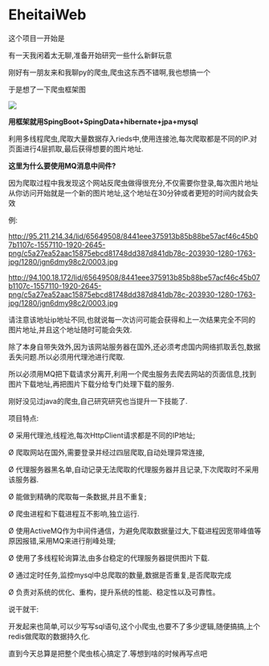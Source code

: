 # **EheitaiWeb**

这个项目一开始是

有一天我闲着太无聊,准备开始研究一些什么新鲜玩意

刚好有一朋友来和我聊py的爬虫,爬虫这东西不错啊,我也想搞一个

于是想了一下爬虫框架图

![](https://github.com/XHXJ/EheitaiWeb/blob/master/spingboot_ehentai_web/img/%E7%88%AC%E8%99%AB.bmp)



**用框架就用SpingBoot+SpingData+hibernate+jpa+mysql**

利用多线程爬虫,爬取大量数据存入rieds中,使用连接池,每次爬取都是不同的IP.对页面进行4层抓取,最后获得想要的图片地址.

**这里为什么要使用MQ消息中间件?**

因为爬取过程中我发现这个网站反爬虫做得很充分,不仅需要你登录,每次图片地址从你访问开始就是一个新的图片地址,这个地址在30分钟或者更短的时间内就会失效

例:

http://95.211.214.34/lid/65649508/8441eee375913b85b88be57acf46c45b07b1107c-1557110-1920-2645-png/c5a27ea52aac15875ebcd81748dd387d841db78c-203930-1280-1763-jpg/1280/jgn6dmy98c2/0003.jpg

http://94.100.18.172/lid/65649508/8441eee375913b85b88be57acf46c45b07b1107c-1557110-1920-2645-png/c5a27ea52aac15875ebcd81748dd387d841db78c-203930-1280-1763-jpg/1280/jgn6dmy98c2/0003.jpg

请注意该地址ip地址不同,也就说每一次访问可能会获得和上一次结果完全不同的图片地址,并且这个地址随时可能会失效.

除了本身自带失效外,因为该网站服务器在国外,还必须考虑国内网络抓取丢包,数据丢失问题.所以必须用代理池进行爬取.

所以必须用MQ把下载请求分离开,利用一个爬虫服务去爬去网站的页面信息,找到图片下载地址,再把图片下载分给专门处理下载的服务.





刚好没见过java的爬虫,自己研究研究也当提升一下技能了.

项目特点:

Ø  采用代理池,线程池,每次HttpClient请求都是不同的IP地址;

Ø  爬取网站在国外,需要登录并经过四层爬取,自动处理异常连接,

Ø  代理服务器黑名单,自动记录无法爬取的代理服务器并且记录,下次爬取时不采用该服务器.

Ø  能做到精确的爬取每一条数据,并且不重复;

Ø  爬虫进程和下载进程互不影响,独立运行.

Ø  使用ActiveMQ作为中间件通信，为避免爬取数据量过大,下载进程因宽带峰值等原因报错,采用MQ来进行削峰处理;

Ø  使用了多线程轮询算法,由多台稳定的代理服务器提供图片下载.

Ø  通过定时任务,监控mysql中总爬取的数量,数据是否重复,是否爬取完成

Ø  负责对系统的优化、重构，提升系统的性能、稳定性以及可靠性。





说干就干:

开发起来也简单,可以少写写sql语句,这个小爬虫,也要不了多少逻辑,随便搞搞,上个redis做爬取的数据持久化.





直到今天总算是把整个爬虫核心搞定了.等想到啥的时候再写点吧
